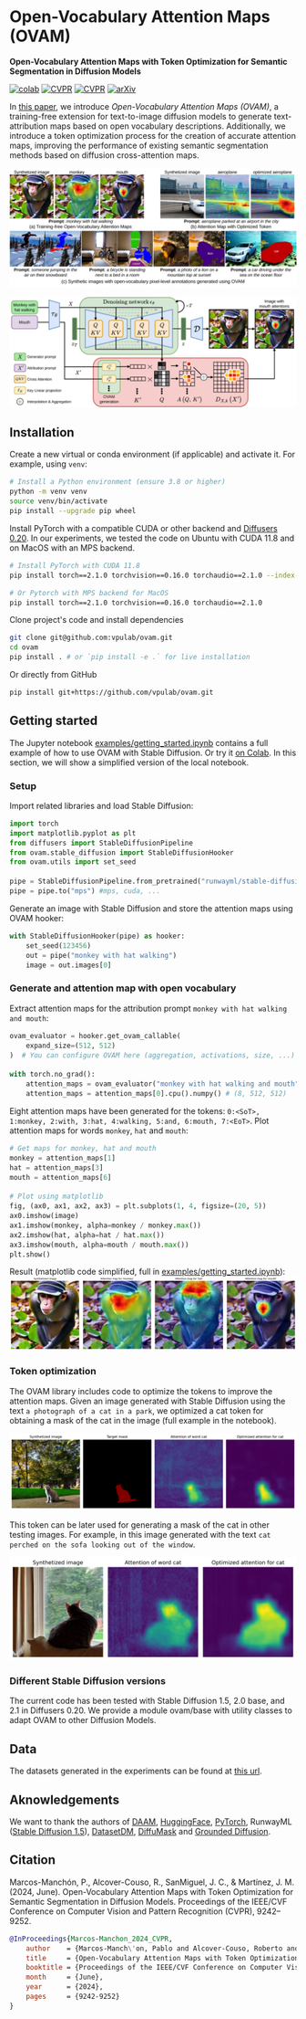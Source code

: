 # Open-Vocabulary Attention Maps (OVAM)

**Open-Vocabulary Attention Maps with Token Optimization for Semantic Segmentation in Diffusion Models**


[![colab](https://colab.research.google.com/assets/colab-badge.svg)](https://colab.research.google.com/github/vpulab/ovam/blob/main/examples/ovam_getting_started_colab.ipynb)
[![CVPR](https://img.shields.io/badge/paper-pdf?label=CVPR%202024&color=blue&link=https%3A%2F%2Fcvpr.thecvf.com%2F)](https://openaccess.thecvf.com/content/CVPR2024/papers/Marcos-Manchon_Open-Vocabulary_Attention_Maps_with_Token_Optimization_for_Semantic_Segmentation_in_CVPR_2024_paper.pdf)
[![CVPR](https://img.shields.io/badge/supplementary-supp?label=CVPR%202024&color=blue&link=https%3A%2F%2Fcvpr.thecvf.com%2F)](https://openaccess.thecvf.com/content/CVPR2024/supplemental/Marcos-Manchon_Open-Vocabulary_Attention_Maps_CVPR_2024_supplemental.pdf)
[![arXiv](https://img.shields.io/badge/arXiv-2403.14291-b31b1b.svg)](https://arxiv.org/abs/2403.14291)




In [this paper](https://arxiv.org/abs/2403.14291), we introduce *Open-Vocabulary Attention Maps (OVAM)*, a training-free extension for text-to-image diffusion models to generate text-attribution maps based on open vocabulary descriptions. Additionally, we introduce a token optimization process for the creation of accurate attention maps, improving the performance of existing semantic segmentation methods based on diffusion cross-attention maps.

![teaser](docs/assets/teaser.svg)

![diagram](docs/assets/diagram-OVAM.svg)

## Installation

Create a new virtual or conda environment (if applicable) and activate it. For example, using `venv`:

```bash
# Install a Python environment (ensure 3.8 or higher)
python -m venv venv
source venv/bin/activate
pip install --upgrade pip wheel
```

Install PyTorch with a compatible CUDA or other backend and [Diffusers 0.20](https://pypi.org/project/diffusers/0.20.2/). In our experiments, we tested the code on Ubuntu with CUDA 11.8 and on MacOS with an MPS backend.

```bash
# Install PyTorch with CUDA 11.8
pip install torch==2.1.0 torchvision==0.16.0 torchaudio==2.1.0 --index-url https://download.pytorch.org/whl/cu118
```

```bash
# Or Pytorch with MPS backend for MacOS
pip install torch==2.1.0 torchvision==0.16.0 torchaudio==2.1.0
```

Clone project's code and install dependencies

```bash
git clone git@github.com:vpulab/ovam.git
cd ovam
pip install . # or `pip install -e .` for live installation
```

Or directly from GitHub

```bash
pip install git+https://github.com/vpulab/ovam.git
```

## Getting started

The Jupyter notebook [examples/getting_started.ipynb](./examples/getting_started.ipynb) contains a full example of how to use OVAM with Stable Diffusion. Or try it [on Colab](https://colab.research.google.com/github/vpulab/ovam/blob/main/examples/ovam_getting_started_colab.ipynb).
In this section, we will show a simplified version of the local notebook.

### Setup
Import related libraries and load Stable Diffusion:

```python
import torch
import matplotlib.pyplot as plt
from diffusers import StableDiffusionPipeline
from ovam.stable_diffusion import StableDiffusionHooker
from ovam.utils import set_seed

pipe = StableDiffusionPipeline.from_pretrained("runwayml/stable-diffusion-v1-5")
pipe = pipe.to("mps") #mps, cuda, ...
```

Generate an image with Stable Diffusion and store the attention maps using OVAM hooker:

```python
with StableDiffusionHooker(pipe) as hooker:
    set_seed(123456)
    out = pipe("monkey with hat walking")
    image = out.images[0]
```
### Generate and attention map with open vocabulary

Extract attention maps for the attribution prompt `monkey with hat walking and mouth`:

```python
ovam_evaluator = hooker.get_ovam_callable(
    expand_size=(512, 512)
)  # You can configure OVAM here (aggregation, activations, size, ...)

with torch.no_grad():
    attention_maps = ovam_evaluator("monkey with hat walking and mouth")
    attention_maps = attention_maps[0].cpu().numpy() # (8, 512, 512)
```

Eight attention maps have been generated for the tokens:  `0:<SoT>, 1:monkey, 2:with, 3:hat, 4:walking, 5:and, 6:mouth, 7:<EoT>`. Plot attention maps for words `monkey`, `hat` and `mouth`:

```python
# Get maps for monkey, hat and mouth
monkey = attention_maps[1]
hat = attention_maps[3]
mouth = attention_maps[6]

# Plot using matplotlib
fig, (ax0, ax1, ax2, ax3) = plt.subplots(1, 4, figsize=(20, 5))
ax0.imshow(image)
ax1.imshow(monkey, alpha=monkey / monkey.max())
ax2.imshow(hat, alpha=hat / hat.max())
ax3.imshow(mouth, alpha=mouth / mouth.max())
plt.show()
```
Result (matplotlib code simplified, full in [examples/getting_started.ipynb](./examples/getting_started.ipynb)):
![result](docs/assets/attention_maps.svg)

### Token optimization

The OVAM library includes code to optimize the tokens to improve the attention maps. Given an image generated with Stable Diffusion using the text `a photograph of a cat in a park`, we optimized a cat token for obtaining a mask of the cat in the image (full example in the notebook).

![Token optimization](docs/assets/optimized_training_attention.svg)

This token can be later used for generating a mask of the cat in other testing images. For example, in this image generated with the text `cat perched on the sofa looking out of the window`.

![Token optimization](docs/assets/optimized_testing_attention.svg)

### Different Stable Diffusion versions

The current code has been tested with Stable Diffusion 1.5, 2.0 base, and 2.1 in Diffusers 0.20. We provide a module ovam/base with utility classes to adapt OVAM to other Diffusion Models.

## Data

The datasets generated in the experiments can be found at [this url](http://www-vpu.eps.uam.es/publications/ovam/ovam_experiment_with_dataset.zip).

## Aknowledgements

We want to thank the authors of [DAAM](https://github.com/castorini/daam), [HuggingFace](https://huggingface.co/docs/diffusers/index), [PyTorch](https://pytorch.org/), RunwayML ([Stable Diffusion 1.5](https://huggingface.co/runwayml/stable-diffusion-v1-5)), [DatasetDM](https://github.com/showlab/DatasetDM), [DiffuMask](https://github.com/weijiawu/DiffuMask) and [Grounded Diffusion](https://github.com/Lipurple/Grounded-Diffusion).

## Citation

Marcos-Manchón, P., Alcover-Couso, R., SanMiguel, J. C., & Martínez, J. M. (2024, June). Open-Vocabulary Attention Maps with Token Optimization for Semantic Segmentation in Diffusion Models. Proceedings of the IEEE/CVF Conference on Computer Vision and Pattern Recognition (CVPR), 9242–9252.

```bibtex
@InProceedings{Marcos-Manchon_2024_CVPR,
    author    = {Marcos-Manch\'on, Pablo and Alcover-Couso, Roberto and SanMiguel, Juan C. and Mart{\'\i}nez, Jos\'e M.},
    title     = {Open-Vocabulary Attention Maps with Token Optimization for Semantic Segmentation in Diffusion Models},
    booktitle = {Proceedings of the IEEE/CVF Conference on Computer Vision and Pattern Recognition (CVPR)},
    month     = {June},
    year      = {2024},
    pages     = {9242-9252}
}
```


